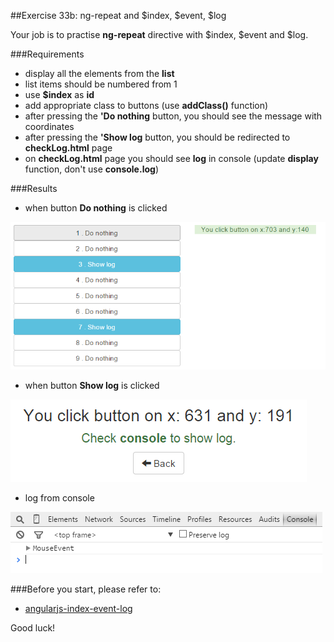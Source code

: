 ##Exercise 33b: ng-repeat and $index, $event, $log

Your job is to practise **ng-repeat** directive with $index, $event and $log.

###Requirements
* display all the elements from the **list**
* list items should be numbered from 1
* use **$index** as **id** 
* add appropriate class to buttons (use **addClass()** function)
* after pressing the **'Do nothing** button, you should see the message with coordinates
* after pressing the **'Show log** button, you should be redirected to **checkLog.html** page
* on **checkLog.html** page you should see **log** in console (update **display** function, don't use **console.log**)

###Results

* when button **Do nothing** is clicked

![alt text](app/assets/1.png "1")

* when button **Show log** is clicked

![alt text](app/assets/2.png "2")

* log from console

![alt text](app/assets/3.png "3")

###Before you start, please refer to:
* [angularjs-index-event-log](https://egghead.io/lessons/angularjs-index-event-log)


Good luck!
